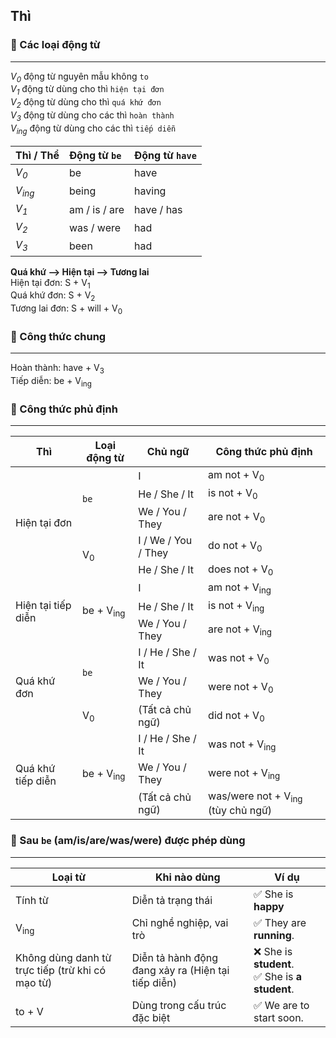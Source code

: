 ## Thì

### 📌 Các loại động từ

--- 

*V<sub>0</sub>* động từ nguyên mẫu không `to`  
*V<sub>1</sub>* động từ dùng cho thì `hiện tại đơn`  
*V<sub>2</sub>* động từ dùng cho thì `quá khứ đơn`  
*V<sub>3</sub>* động từ dùng cho các thì `hoàn thành`  
*V<sub>ing</sub>* động từ dùng cho các thì `tiếp diễn`

| Thì / Thể         | Động từ `be`  | Động từ `have` |
|:------------------|:--------------|:---------------|
| *V<sub>0</sub>*   | be            | have           |
| *V<sub>ing</sub>* | being         | having         |
| *V<sub>1</sub>*   | am / is / are | have / has     |
| *V<sub>2</sub>*   | was / were    | had            |
| *V<sub>3</sub>*   | been          | had            |

**Quá khứ ⟶ Hiện tại ⟶ Tương lai**  
Hiện tại đơn: S + V<sub>1</sub>  
Quá khứ đơn: S + V<sub>2</sub>  
Tương lai đơn: S + will + V<sub>0</sub>

### 📌 Công thức chung

---

Hoàn thành: have + V<sub>3</sub>  
Tiếp diễn: be + V<sub>ing</sub>

### 📌 Công thức phủ định

--- 

<table>
  <thead>
    <tr>
      <th>Thì</th>
      <th>Loại động từ</th>
      <th>Chủ ngữ</th>
      <th>Công thức phủ định</th>
    </tr>
  </thead>
  <tbody>
    <tr>
      <td rowspan="5">Hiện tại đơn</td>
      <td rowspan="3"><code>be</code></td>
      <td>I</td>
      <td>am not + V<sub>0</sub></td>
    </tr>
    <tr>
      <td>He / She / It</td>
      <td>is not + V<sub>0</sub></td>
    </tr>
    <tr>
      <td>We / You / They</td>
      <td>are not + V<sub>0</sub></td>
    </tr>
    <tr>
      <td rowspan="2">V<sub>0</sub></td>
      <td>I / We / You / They</td>
      <td>do not + V<sub>0</sub></td>
    </tr>
    <tr>
      <td>He / She / It</td>
      <td>does not + V<sub>0</sub></td>
    </tr>
    <tr>
      <td rowspan="3">Hiện tại tiếp diễn</td>
      <td rowspan="3">be + V<sub>ing</sub></td>
      <td>I</td>
      <td>am not + V<sub>ing</sub></td>
    </tr>
    <tr>
      <td>He / She / It</td>
      <td>is not + V<sub>ing</sub></td>
    </tr>
    <tr>
      <td>We / You / They</td>
      <td>are not + V<sub>ing</sub></td>
    </tr>
    <tr>
      <td rowspan="3">Quá khứ đơn</td>
      <td rowspan="2"><code>be</code></td>
      <td>I / He / She / It</td>
      <td>was not + V<sub>0</sub></td>
    </tr>
    <tr>
      <td>We / You / They</td>
      <td>were not + V<sub>0</sub></td>
    </tr>
    <tr>
      <td>V<sub>0</sub></td>
      <td>(Tất cả chủ ngữ)</td>
      <td>did not + V<sub>0</sub></td>
    </tr>
    <tr>
      <td rowspan="3">Quá khứ tiếp diễn</td>
      <td rowspan="3">be + V<sub>ing</sub></td>
      <td>I / He / She / It</td>
      <td>was not + V<sub>ing</sub></td>
    </tr>
    <tr>
      <td>We / You / They</td>
      <td>were not + V<sub>ing</sub></td>
    </tr>
    <tr>
      <td>(Tất cả chủ ngữ)</td>
      <td>was/were not + V<sub>ing</sub> (tùy chủ ngữ)</td>
    </tr>
  </tbody>
</table>

### 📌 Sau `be` (am/is/are/was/were) được phép dùng

---

| Loại từ                                          | Khi nào dùng                                       | Ví dụ                                              |
|--------------------------------------------------|----------------------------------------------------|----------------------------------------------------|
| Tính từ                                          | Diễn tả trạng thái                                 | ✅ She is **happy**                                 |
| V<sub>ing</sub>                                  | Chỉ nghề nghiệp, vai trò                           | ✅ They are **running**.                            |
| Không dùng danh từ trực tiếp (trừ khi có mạo từ) | Diễn tả hành động đang xảy ra (Hiện tại tiếp diễn) | ❌ She is **student**.<br/> ✅ She is **a student**. |
| to + V                                           | Dùng trong cấu trúc đặc biệt                       | ✅ We are to start soon.                            |
